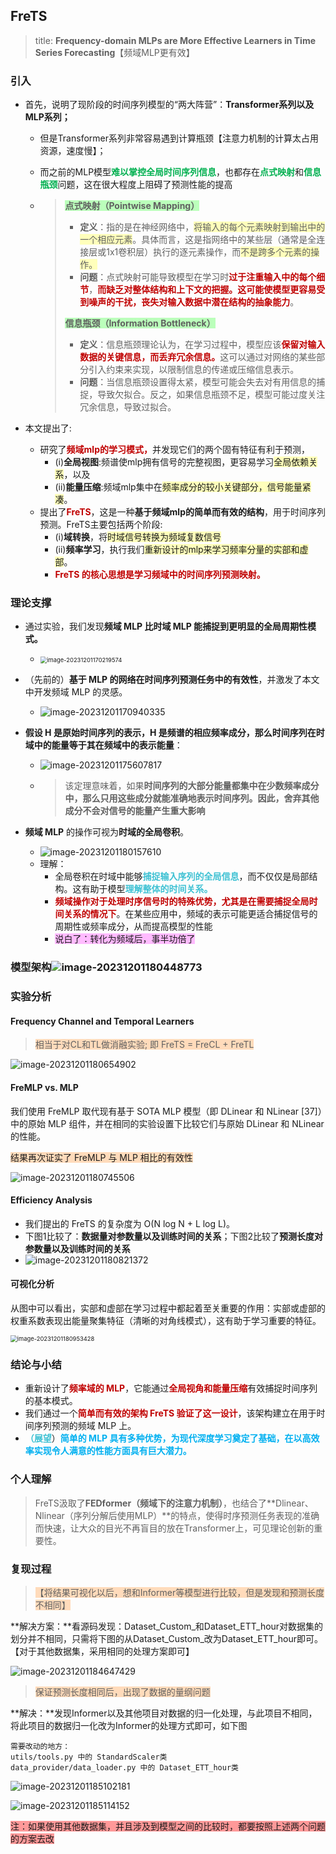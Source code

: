 ## FreTS

> title:     **Frequency-domain MLPs are More Effective Learners in Time Series Forecasting**【频域MLP更有效】

### 引入

* 首先，说明了现阶段的时间序列模型的“两大阵营”：**Transformer系列以及MLP系列；**

  * 但是Transformer系列非常容易遇到计算瓶颈【注意力机制的计算太占用资源，速度慢】；

  * 而之前的MLP模型<strong style="color:#00b050;">难以掌控全局时间序列信息</strong>，也都存在<strong style="color:#00b050;">点式映射</strong>和<strong style="color:#00b050;">信息瓶颈</strong>问题，这在很大程度上阻碍了预测性能的提高

  * > <span style="background:#BBFFBB;">**点式映射（Pointwise Mapping）**</span>
    >
    > - **定义**：指的是在神经网络中，<span style="background:#FFFFBB;">将输入的每个元素映射到输出中的一个相应元素</span>。具体而言，这是指网络中的某些层（通常是全连接层或1x1卷积层）执行的逐元素操作，而<span style="background:#FFFFBB;">不是跨多个元素的操作。</span>
    > - **问题**：点式映射可能导致模型在学习时<strong style="color:#c00000;">过于注重输入中的每个细节</strong>，<strong style="color:#c00000;">而缺乏对整体结构和上下文的把握。这可能使模型更容易受到噪声的干扰，丧失对输入数据中潜在结构的抽象能力</strong>。
    >
    > <span style="background:#BBFFBB;">**信息瓶颈（Information Bottleneck）**</span>
    >
    > - **定义**：信息瓶颈理论认为，在学习过程中，模型应该<strong style="color:#c00000;">保留对输入数据的关键信息，而丢弃冗余信息。</strong>这可以通过对网络的某些部分引入约束来实现，以限制信息的传递或压缩信息表示。
    > - **问题**：当信息瓶颈设置得太紧，模型可能会失去对有用信息的捕捉，导致欠拟合。反之，如果信息瓶颈不足，模型可能过度关注冗余信息，导致过拟合。

* 本文提出了:

  * 研究了<strong style="color:#c00000;">频域mlp的学习模式，</strong>并发现它们的两个固有特征有利于预测，
    * (i)**全局视图**:频谱使mlp拥有信号的完整视图，更容易学习<span style="background:#FFFFBB;">全局依赖关系</span>，以及
    * (ii)**能量压缩**:频域mlp集中在<span style="background:#FFFFBB;">频率成分的较小关键部分，信号能量紧凑</span>。
  * 提出了<strong style="color:#c00000;">FreTS</strong>，这是一种**基于频域mlp的简单而有效的结构**，用于时间序列预测。FreTS主要包括两个阶段:
    * (i)**域转换**，将<span style="background:#FFFFBB;">时域信号转换为频域复数信号</span>
    * (ii)**频率学习**，执行我们<span style="background:#FFFFBB;">重新设计的mlp来学习频率分量的实部和虚部</span>。
    * <strong style="color:#c00000;">FreTS 的核心思想是学习频域中的时间序列预测映射。</strong>

### 理论支撑

* 通过实验，我们发现**频域 MLP 比时域 MLP 能捕捉到更明显的全局周期性模式。**
  * <img src="C:\Users\yjc\AppData\Roaming\Typora\typora-user-images\image-20231201170219574.png" alt="image-20231201170219574" style="zoom:67%;" />
* （先前的）**基于 MLP 的网络在时间序列预测任务中的有效性**，并激发了本文中开发频域 MLP 的灵感。
  * ![image-20231201170940335](C:\Users\yjc\AppData\Roaming\Typora\typora-user-images\image-20231201170940335.png)

* **假设 H 是原始时间序列的表示，H 是频谱的相应频率成分，那么时间序列在时域中的能量等于其在频域中的表示能量**：

  * ![image-20231201175607817](C:\Users\yjc\AppData\Roaming\Typora\typora-user-images\image-20231201175607817.png)

  * > 该定理意味着，如果**时间序列的大部分能量都集中在少数频率成分中，那么只用这些成分就能准确地表示时间序列。因此，舍弃其他成分不会对信号的能量产生重大影响**

* **频域 MLP** 的操作可视为**时域的全局卷积**。

  * ![image-20231201180157610](C:\Users\yjc\AppData\Roaming\Typora\typora-user-images\image-20231201180157610.png)
  * 理解：
    * 全局卷积在时域中能够<strong style="color:#3EC1D3;">捕捉输入序列的全局信息</strong>，而不仅仅是局部结构。这有助于模型<strong style="color:#3EC1D3;">理解整体的时间关系。</strong>
    * <strong style="color:#c00000;">频域操作对于处理时序信号时的特殊优势，尤其是在需要捕捉全局时间关系的情况下</strong>。在某些应用中，频域的表示可能更适合捕捉信号的周期性或频率成分，从而提高模型的性能
    * <span style="background:#ffbbff;">说白了：转化为频域后，事半功倍了</span>

### 模型架构![image-20231201180448773](C:\Users\yjc\AppData\Roaming\Typora\typora-user-images\image-20231201180448773.png)

### 实验分析

#### Frequency Channel and Temporal Learners

> <span style="background:#FFDBBB;">相当于对CL和TL做消融实验;    即 FreTS = FreCL + FreTL</span>

![image-20231201180654902](C:\Users\yjc\AppData\Roaming\Typora\typora-user-images\image-20231201180654902.png)

#### FreMLP vs. MLP

我们使用 FreMLP 取代现有基于 SOTA MLP 模型（即 DLinear 和 NLinear [37]）中的原始 MLP 组件，并在相同的实验设置下比较它们与原始 DLinear 和 NLinear 的性能。

<span style="background:#FFDBBB;">结果再次证实了 FreMLP 与 MLP 相比的有效性</span>

![image-20231201180745506](C:\Users\yjc\AppData\Roaming\Typora\typora-user-images\image-20231201180745506.png)

#### Efficiency Analysis

* 我们提出的 FreTS 的复杂度为 O(N log N + L log L)。
* 下图1比较了：**数据量对参数量以及训练时间的关系**；下图2比较了**预测长度对参数量以及训练时间的关系**
* ![image-20231201180821372](C:\Users\yjc\AppData\Roaming\Typora\typora-user-images\image-20231201180821372.png)

#### 可视化分析

从图中可以看出，实部和虚部在学习过程中都起着至关重要的作用：实部或虚部的权重系数表现出能量聚集特征（清晰的对角线模式），这有助于学习重要的特征。

<img src="C:\Users\yjc\AppData\Roaming\Typora\typora-user-images\image-20231201180953428.png" alt="image-20231201180953428" style="zoom:67%;" />

### 结论与小结

* 重新设计了<strong style="color:#c00000;">频率域的 MLP</strong>，它能通过<strong style="color:#c00000;">全局视角和能量压缩</strong>有效捕捉时间序列的基本模式。
* 我们通过一个<strong style="color:#c00000;">简单而有效的架构 FreTS 验证了这一设计</strong>，该架构建立在用于时间序列预测的频域 MLP 上。
* <strong style="color:#3EC1D3;">（展望</strong>）<strong style="color:#00b0f0;">简单的 MLP 具有多种优势，为现代深度学习奠定了基础，在以高效率实现令人满意的性能方面具有巨大潜力。</strong>

### 个人理解

> FreTS汲取了**FEDformer（频域下的注意力机制）**，也结合了**Dlinear、Nlinear（序列分解后使用MLP）**的特点，使得时序预测任务表现的准确而快速，让大众的目光不再盲目的放在Transformer上，可见理论创新的重要性。

### 复现过程

> <span style="background:#FFDBBB;">【将结果可视化以后，想和Informer等模型进行比较，但是发现和预测长度不相同】</span>

**解决方案：**看源码发现：Dataset_Custom_和Dataset_ETT_hour对数据集的划分并不相同，只需将下图的从Dataset_Custom_改为Dataset_ETT_hour即可。【对于其他数据集，采用相同的处理方案即可】

![image-20231201184647429](C:\Users\yjc\AppData\Roaming\Typora\typora-user-images\image-20231201184647429.png)

> <span style="background:#FFDBBB;">保证预测长度相同后，出现了数据的量纲问题</span>

**解决：**发现Informer以及其他项目对数据的归一化处理，与此项目不相同，将此项目的数据归一化改为Informer的处理方式即可，如下图

```
需要改动的地方：
utils/tools.py 中的 StandardScaler类
data_provider/data_loader.py 中的 Dataset_ETT_hour类
```

![image-20231201185102181](C:\Users\yjc\AppData\Roaming\Typora\typora-user-images\image-20231201185102181.png)

![image-20231201185114152](C:\Users\yjc\AppData\Roaming\Typora\typora-user-images\image-20231201185114152.png)

<span style="background:#FF9999;">注：如果使用其他数据集，并且涉及到模型之间的比较时，都要按照上述两个问题的方案去改</span>
